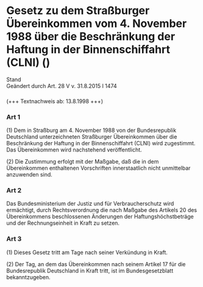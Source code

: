 Gesetz zu dem Straßburger Übereinkommen vom 4. November 1988 über die Beschränkung der Haftung in der Binnenschiffahrt (CLNI) ()
================================================================================================================================

Stand  
Geändert durch Art. 28 V v. 31.8.2015 I 1474

### 

(+++ Textnachweis ab: 13.8.1998 +++)

### Art 1

(1) Dem in Straßburg am 4. November 1988 von der Bundesrepublik Deutschland unterzeichneten Straßburger Übereinkommen über die Beschränkung der Haftung in der Binnenschiffahrt (CLNI) wird zugestimmt. Das Übereinkommen wird nachstehend veröffentlicht.

(2) Die Zustimmung erfolgt mit der Maßgabe, daß die in dem Übereinkommen enthaltenen Vorschriften innerstaatlich nicht unmittelbar anzuwenden sind.

### Art 2

Das Bundesministerium der Justiz und für Verbraucherschutz wird ermächtigt, durch Rechtsverordnung die nach Maßgabe des Artikels 20 des Übereinkommens beschlossenen Änderungen der Haftungshöchstbeträge und der Rechnungseinheit in Kraft zu setzen.

### Art 3

(1) Dieses Gesetz tritt am Tage nach seiner Verkündung in Kraft.

(2) Der Tag, an dem das Übereinkommen nach seinem Artikel 17 für die Bundesrepublik Deutschland in Kraft tritt, ist im Bundesgesetzblatt bekanntzugeben.
